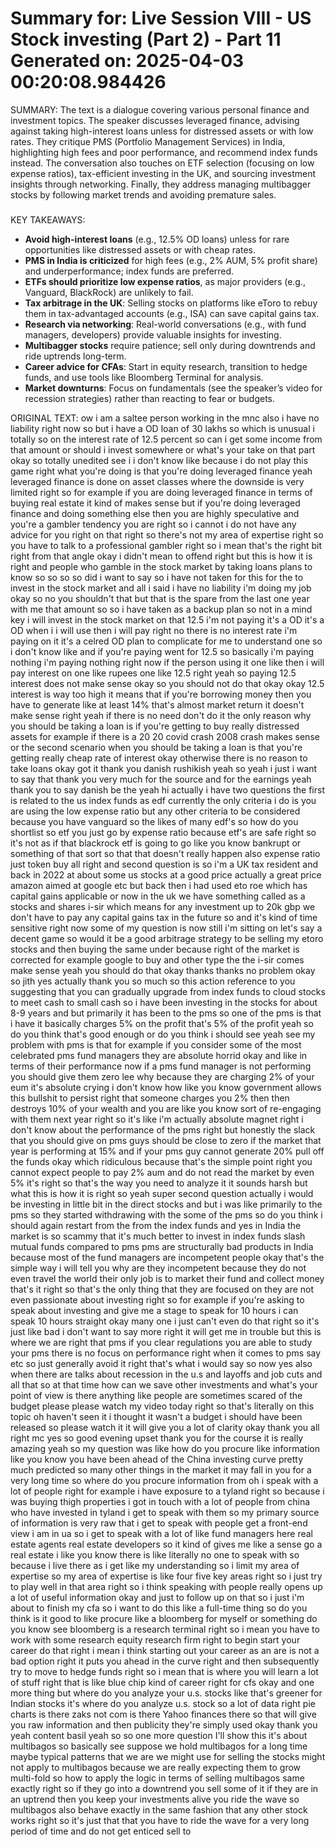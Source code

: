 Summary for: Live Session VIII - US Stock investing (Part 2)  - Part 11
Generated on: 2025-04-03 00:20:08.984426
==================================================

SUMMARY:
The text is a dialogue covering various personal finance and investment topics. The speaker discusses leveraged finance, advising against taking high-interest loans unless for distressed assets or with low rates. They critique PMS (Portfolio Management Services) in India, highlighting high fees and poor performance, and recommend index funds instead. The conversation also touches on ETF selection (focusing on low expense ratios), tax-efficient investing in the UK, and sourcing investment insights through networking. Finally, they address managing multibagger stocks by following market trends and avoiding premature sales.  

###

KEY TAKEAWAYS:
- **Avoid high-interest loans** (e.g., 12.5% OD loans) unless for rare opportunities like distressed assets or with cheap rates.  
- **PMS in India is criticized** for high fees (e.g., 2% AUM, 5% profit share) and underperformance; index funds are preferred.  
- **ETFs should prioritize low expense ratios**, as major providers (e.g., Vanguard, BlackRock) are unlikely to fail.  
- **Tax arbitrage in the UK**: Selling stocks on platforms like eToro to rebuy them in tax-advantaged accounts (e.g., ISA) can save capital gains tax.  
- **Research via networking**: Real-world conversations (e.g., with fund managers, developers) provide valuable insights for investing.  
- **Multibagger stocks** require patience; sell only during downtrends and ride uptrends long-term.  
- **Career advice for CFAs**: Start in equity research, transition to hedge funds, and use tools like Bloomberg Terminal for analysis.  
- **Market downturns**: Focus on fundamentals (see the speaker’s video for recession strategies) rather than reacting to fear or budgets.

ORIGINAL TEXT:
ow i am a saltee person working in the mnc also i have no liability right now so but i have a OD loan of 30 lakhs so which is unusual i totally so on the interest rate of 12.5 percent so can i get some income from that amount or should i invest somewhere or what's your take on that part okay so totally unedited see i i don't know like because i do not play this game right what you're doing is that you're doing leveraged finance yeah leveraged finance is done on asset classes where the downside is very limited right so for example if you are doing leveraged finance in terms of buying real estate it kind of makes sense but if you're doing leveraged finance and doing something else then you are highly speculative and you're a gambler tendency you are right so i cannot i do not have any advice for you right on that right so there's not my area of expertise right so you have to talk to a professional gambler right so i mean that's the right bit right from that angle okay i didn't mean to offend right but this is how it is right and people who gamble in the stock market by taking loans plans to know so so so so did i want to say so i have not taken for this for the to invest in the stock market and all i said i have no liability i'm doing my job okay so no you shouldn't that but that is the spare from the last one year with me that amount so so i have taken as a backup plan so not in a mind key i will invest in the stock market on that 12.5 i'm not paying it's a OD it's a OD when i i will use then i will pay right no there is no interest rate i'm paying on it it's a celred OD plan to complicate for me to understand one so i don't know like and if you're paying went for 12.5 so basically i'm paying nothing i'm paying nothing right now if the person using it one like then i will pay interest on one like rupees one like 12.5 right yeah so paying 12.5 interest does not make sense okay so you should not do that okay okay 12.5 interest is way too high it means that if you're borrowing money then you have to generate like at least 14% that's almost market return it doesn't make sense right yeah if there is no need don't do it the only reason why you should be taking a loan is if you're getting to buy really distressed assets for example if there is a 20 20 covid crash 2008 crash makes sense or the second scenario when you should be taking a loan is that you're getting really cheap rate of interest okay otherwise there is no reason to take loans okay got it thank you danish rushikish yeah so yeah i just i want to say that thank you very much for the source and for the earnings yeah thank you to say danish be the yeah hi actually i have two questions the first is related to the us index funds as edf currently the only criteria i do is you are using the low expense ratio but any other criteria to be considered because you have vanguard so the likes of many edf's so how do you shortlist so etf you just go by expense ratio because etf's are safe right so it's not as if that blackrock etf is going to go like you know bankrupt or something of that sort so that that doesn't really happen also expense ratio just token buy all right and second question is so i'm a UK tax resident and back in 2022 at about some us stocks at a good price actually a great price amazon aimed at google etc but back then i had used eto roe which has capital gains applicable or now in the uk we have something called as a stocks and shares i-sir which means for any investment up to 20k gbp we don't have to pay any capital gains tax in the future so and it's kind of time sensitive right now some of my question is now still i'm sitting on let's say a decent game so would it be a good arbitrage strategy to be selling my etoro stocks and then buying the same under because right of the market is corrected for example google to buy and other type the the i-sir comes make sense yeah you should do that okay thanks thanks no problem okay so jith yes actually thank you so much so this action reference to you suggesting that you can gradually upgrade from index funds to cloud stocks to meet cash to small cash so i have been investing in the stocks for about 8-9 years and but primarily it has been to the pms so one of the pms is that i have it basically charges 5% on the profit that's 5% of the profit yeah so do you think that's good enough or do you think i should see yeah see my problem with pms is that for example if you consider some of the most celebrated pms fund managers they are absolute horrid okay and like in terms of their performance now if a pms fund manager is not performing you should give them zero lee why because they are charging 2% of your eum it's absolute crying i don't know how like you know government allows this bullshit to persist right that someone charges you 2% then then destroys 10% of your wealth and you are like you know sort of re-engaging with them next year right so it's like i'm actually absolute magnet right i don't know about the performance of the pms right but honestly the slack that you should give on pms guys should be close to zero if the market that year is performing at 15% and if your pms guy cannot generate 20% pull off the funds okay which ridiculous because that's the simple point right you cannot expect people to pay 2% aum and do not read the market by even 5% it's right so that's the way you need to analyze it it sounds harsh but what this is how it is right so yeah super second question actually i would be investing in little bit in the direct stocks and but i was like primarily to the pms so they started withdrawing with the some of the pms so do you think i should again restart from the from the index funds and yes in India the market is so scammy that it's much better to invest in index funds slash mutual funds compared to pms pms are structurally bad products in India because most of the fund managers are incompetent people okay that's the simple way i will tell you why are they incompetent because they do not even travel the world their only job is to market their fund and collect money that's it right so that's the only thing that they are focused on they are not even passionate about investing right so for example if you're asking to speak about investing and give me a stage to speak for 10 hours i can speak 10 hours straight okay many one i just can't even do that right so it's just like bad i don't want to say more right it will get me in trouble but this is where we are right that pms if you clear regulations you are able to study your pms there is no focus on performance right when it comes to pms say etc so just generally avoid it right that's what i would say so now yes also when there are talks about recession in the u.s and layoffs and job cuts and all that so at that time how can we save other investments and what's your point of view is there anything like people are sometimes scared of the budget please please watch my video today right so that's literally on this topic oh haven't seen it i thought it wasn't a budget i should have been released so please watch it it will give you a lot of clarity okay thank you all right mc yes so good evening upset thank you for the course it is really amazing yeah so my question was like how do you procure like information like you know you have been ahead of the China investing curve pretty much predicted so many other things in the market it may fall in you for a very long time so where do you procure information from oh i speak with a lot of people right for example i have exposure to a tyland right so because i was buying thigh properties i got in touch with a lot of people from china who have invested in tyland i get to speak with them so my primary source of information is very raw that i get to speak with people get a front-end view i am in ua so i get to speak with a lot of like fund managers here real estate agents real estate developers so it kind of gives me like a sense go a real estate i like you know there is like literally no one to speak with so because i live there as i get like my understanding so i limit my area of expertise so my area of expertise is like four five key areas right so i just try to play well in that area right so i think speaking with people really opens up a lot of useful information okay and just to follow up on that so i just i'm about to finish my cfa so i want to do this like a full-time thing so do you think is it good to like procure like a bloomberg for myself or something do you know see bloomberg is a research terminal right so i mean you have to work with some research equity research firm right to begin start your career do that right i mean i think starting out your career as an are is not a bad option right it puts you ahead in the curve right and then subsequently try to move to hedge funds right so i mean that is where you will learn a lot of stuff right that is like blue chip kind of career right for cfs okay and one more thing but where do you analyze your u.s. stocks like that's greener for Indian stocks it's where do you analyze u.s. stock so a lot of data right pie charts is there zaks not com is there Yahoo finances there so that will give you raw information and then publicity they're simply used okay thank you yeah content basil yeah so so one more question I'll show this it's about multibagos so basically see suppose we hold multibagos for a long time maybe typical patterns that we are we might use for selling the stocks might not apply to multibagos because we are really expecting them to grow multi-fold so how to apply the logic in terms of selling multibagos same exactly right so if they go into a downtrend you sell some of it if they are in an uptrend then you keep your investments alive you ride the wave so multibagos also behave exactly in the same fashion that any other stock works right so it's just that that you have to ride the wave for a very long period of time and do not get enticed sell to 